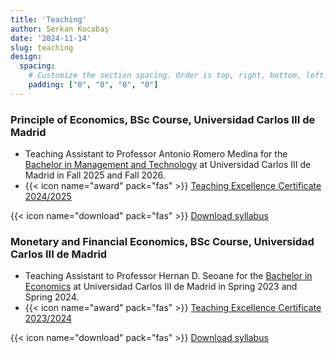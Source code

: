 ```yaml
---
title: 'Teaching'
author: Serkan Kocabaş
date: '2024-11-14'
slug: teaching
design:
  spacing:
    # Customize the section spacing. Order is top, right, bottom, left.
    padding: ["0", "0", "0", "0"]  
---
```


### Principle of Economics, BSc Course, Universidad Carlos III de Madrid

- Teaching Assistant to Professor Antonio Romero Medina for the [Bachelor in Management and Technology](https://www.uc3m.es/bachelor-degree/management-technology) at Universidad Carlos III de Madrid in Fall 2025 and Fall 2026.
- {{< icon name="award" pack="fas" >}} [Teaching Excellence Certificate 2024/2025](/uploads/2024.pdf) 

{{< icon name="download" pack="fas" >}} [Download syllabus](/uploads/poe.pdf)

### Monetary and Financial Economics, BSc Course, Universidad Carlos III de Madrid

- Teaching Assistant to Professor Hernan D. Seoane for the [Bachelor in Economics](https://www.uc3m.es/bachelor-degree/economics?d=Desktop#program) at Universidad Carlos III de Madrid in Spring 2023 and Spring 2024.
- {{< icon name="award" pack="fas" >}} [Teaching Excellence Certificate 2023/2024](/uploads/2023.pdf)

{{< icon name="download" pack="fas" >}} [Download syllabus](/uploads/monetary.pdf)
